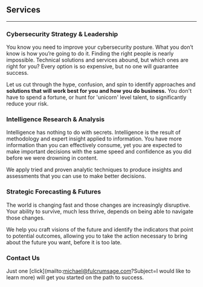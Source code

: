 ## Services
***

### Cybersecurity Strategy & Leadership

You know you need to improve your cybersecurity posture. What you don’t know is how you’re going to do it. Finding the right people is nearly impossible. Technical solutions and services abound, but which ones are right for you? Every option is so expensive, but no one will guarantee success.

Let us cut through the hype, confusion, and spin to identify approaches and **solutions that will work best for you and how you do business.** You don't have to spend a fortune, or hunt for 'unicorn' level talent, to significantly reduce your risk.


### Intelligence Research & Analysis

Intelligence has nothing to do with secrets. Intelligence is the result of methodology and expert insight applied to information. You have more information than you can effectively consume, yet you are expected to make important decisions with the same speed and confidence as you did before we were drowning in content. 

We apply tried and proven analytic techniques to produce insights and assessments that you can use to make better decisions.


### Strategic Forecasting & Futures

The world is changing fast and those changes are increasingly disruptive. Your ability to survive, much less thrive, depends on being able to navigate those changes. 

We help you craft visions of the future and identify the indicators that point to potential outcomes, allowing you to take the action necessary to bring about the future you want, before it is too late. 


### Contact Us

Just one [click](mailto:michael@fulcrumsage.com?Subject=I would like to learn more) will get you started on the path to success.
